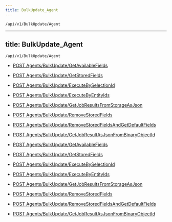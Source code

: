 ```yaml
---
title: BulkUpdate_Agent
---
```


```http
/api/v1/BulkUpdate/Agent
```

---

title: BulkUpdate_Agent
---

```http
/api/v1/BulkUpdate/Agent
```

* [POST Agents/BulkUpdate/GetAvailableFields](v1BulkUpdateAgent_GetAvailableFields.md)

* [POST Agents/BulkUpdate/GetStoredFields](v1BulkUpdateAgent_GetStoredFields.md)

* [POST Agents/BulkUpdate/ExecuteBySelectionId](v1BulkUpdateAgent_ExecuteBySelectionId.md)

* [POST Agents/BulkUpdate/ExecuteByEntityIds](v1BulkUpdateAgent_ExecuteByEntityIds.md)

* [POST Agents/BulkUpdate/GetJobResultsFromStorageAsJson](v1BulkUpdateAgent_GetJobResultsFromStorageAsJson.md)

* [POST Agents/BulkUpdate/RemoveStoredFields](v1BulkUpdateAgent_RemoveStoredFields.md)

* [POST Agents/BulkUpdate/RemoveStoredFieldsAndGetDefaultFields](v1BulkUpdateAgent_RemoveStoredFieldsAndGetDefaultFields.md)

* [POST Agents/BulkUpdate/GetJobResultAsJsonFromBinaryObjectId](v1BulkUpdateAgent_GetJobResultAsJsonFromBinaryObjectId.md)

* [POST Agents/BulkUpdate/GetAvailableFields](v1BulkUpdateAgent_GetAvailableFields.md)

* [POST Agents/BulkUpdate/GetStoredFields](v1BulkUpdateAgent_GetStoredFields.md)

* [POST Agents/BulkUpdate/ExecuteBySelectionId](v1BulkUpdateAgent_ExecuteBySelectionId.md)

* [POST Agents/BulkUpdate/ExecuteByEntityIds](v1BulkUpdateAgent_ExecuteByEntityIds.md)

* [POST Agents/BulkUpdate/GetJobResultsFromStorageAsJson](v1BulkUpdateAgent_GetJobResultsFromStorageAsJson.md)

* [POST Agents/BulkUpdate/RemoveStoredFields](v1BulkUpdateAgent_RemoveStoredFields.md)

* [POST Agents/BulkUpdate/RemoveStoredFieldsAndGetDefaultFields](v1BulkUpdateAgent_RemoveStoredFieldsAndGetDefaultFields.md)

* [POST Agents/BulkUpdate/GetJobResultAsJsonFromBinaryObjectId](v1BulkUpdateAgent_GetJobResultAsJsonFromBinaryObjectId.md)
